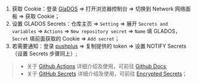 1. 获取 Cookie：登录 [GlaDOS](https://glados.one/) => 打开浏览器控制台 => 切换到 Network 网络面板 => 获取 Cookie； 
2. 设置 GLADOS Secrets：仓库主页 => `Setting` => 展开 `Secrets and variables` => `Actions` => `New repository secret` => `Name` 填 GLADOS，`Secret` 填前面获取的 Cookie => `Add secret`；
3. 若需要通知：登录 [pushplus](https://www.pushplus.plus/) => 复制提供的 token => 设置 NOTIFY Secrets（设置 Secrets 步骤同上）;

> * 关于 [Github Actions](https://docs.github.com/en/actions) 详细介绍及使用，可前往 [Github Docs](https://docs.github.com/en/actions);
> * 关于 [GitHub Secrets](https://docs.github.com/en/actions/security-guides/encrypted-secrets) 详细介绍及使用，可前往 [Encrypted Secrets](https://docs.github.com/en/actions/security-guides/encrypted-secrets)；
